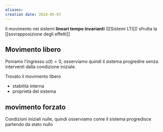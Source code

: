 ```yaml
---
aliases: 
creation date: 2024-05-07
---
```


Il movimento nei sistemi **lineari tempo invarianti** ([[Sistemi LTI]]) sfrutta la [[sovrapposizione degli effetti]]
## Movimento libero
Poniamo l'ingresso $u(t) = 0$, osserviamo quindi il sistema progredire senza interventi dalla condizione iniziale.

Trovato il movimento libero
- stabilità interna
- proprietà del sistema

## movimento forzato
Condizioni iniziali nulle, quindi osserviamo come il sistema progredisce partendo da stato nullo


